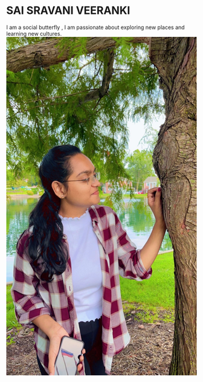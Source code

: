 # SAI SRAVANI VEERANKI
I am a social butterfly , I am passionate about exploring new places and learning new cultures.
![SAI_SRAVANI_VEERANKI](My_Image.jpg.jpg)